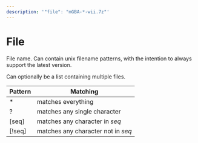 ```yaml
---
description: '"file": "mGBA-*-wii.7z"'
---
```


# File

File name. Can contain unix filename patterns, with the intention to always support the latest version.

Can optionally be a list containing multiple files.

| Pattern | Matching                           |
| ------- | ---------------------------------- |
| \*      | matches everything                 |
| ?       | matches any single character       |
| \[seq]  | matches any character in _seq_     |
| \[!seq] | matches any character not in _seq_ |
